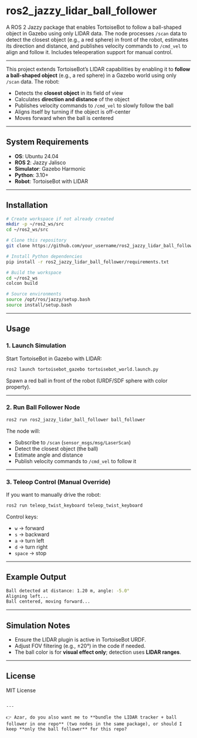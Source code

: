 # ros2_jazzy_lidar_ball_follower

A ROS 2 Jazzy package that enables TortoiseBot to follow a ball-shaped object in Gazebo using only LIDAR data. The node processes `/scan` data to detect the closest object (e.g., a red sphere) in front of the robot, estimates its direction and distance, and publishes velocity commands to `/cmd_vel` to align and follow it. Includes teleoperation support for manual control.

---

This project extends TortoiseBot’s LIDAR capabilities by enabling it to **follow a ball-shaped object** (e.g., a red sphere) in a Gazebo world using only `/scan` data. The robot:  

- Detects the **closest object** in its field of view  
- Calculates **direction and distance** of the object  
- Publishes velocity commands to `/cmd_vel` to slowly follow the ball  
- Aligns itself by turning if the object is off-center  
- Moves forward when the ball is centered  

---

## System Requirements
- **OS**: Ubuntu 24.04  
- **ROS 2**: Jazzy Jalisco  
- **Simulator**: Gazebo Harmonic  
- **Python**: 3.10+  
- **Robot**: TortoiseBot with LIDAR  

---

## Installation

```bash
# Create workspace if not already created
mkdir -p ~/ros2_ws/src
cd ~/ros2_ws/src

# Clone this repository
git clone https://github.com/your_username/ros2_jazzy_lidar_ball_follower.git

# Install Python dependencies
pip install -r ros2_jazzy_lidar_ball_follower/requirements.txt

# Build the workspace
cd ~/ros2_ws
colcon build

# Source environments
source /opt/ros/jazzy/setup.bash
source install/setup.bash
````

---

## Usage

### 1. Launch Simulation

Start TortoiseBot in Gazebo with LIDAR:

```bash
ros2 launch tortoisebot_gazebo tortoisebot_world.launch.py
```

Spawn a red ball in front of the robot (URDF/SDF sphere with color property).

---

### 2. Run Ball Follower Node

```bash
ros2 run ros2_jazzy_lidar_ball_follower ball_follower
```

The node will:

* Subscribe to `/scan` (`sensor_msgs/msg/LaserScan`)
* Detect the closest object (the ball)
* Estimate angle and distance
* Publish velocity commands to `/cmd_vel` to follow it

---

### 3. Teleop Control (Manual Override)

If you want to manually drive the robot:

```bash
ros2 run teleop_twist_keyboard teleop_twist_keyboard
```

Control keys:

* `w` → forward
* `s` → backward
* `a` → turn left
* `d` → turn right
* `space` → stop

---

## Example Output

```bash
Ball detected at distance: 1.20 m, angle: -5.0°
Aligning left...
Ball centered, moving forward...
```

---

## Simulation Notes

* Ensure the LIDAR plugin is active in TortoiseBot URDF.
* Adjust FOV filtering (e.g., ±20°) in the code if needed.
* The ball color is for **visual effect only**; detection uses **LIDAR ranges**.

---

## License

MIT License

```

---

👉 Azar, do you also want me to **bundle the LIDAR tracker + ball follower in one repo** (two nodes in the same package), or should I keep **only the ball follower** for this repo?
```
